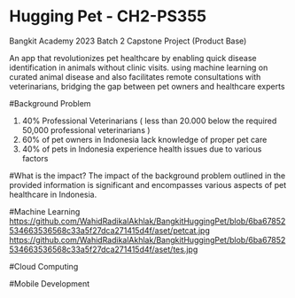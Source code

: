 # Hugging Pet - CH2-PS355
Bangkit Academy 2023 Batch 2 Capstone Project (Product Base)

An app that revolutionizes pet healthcare by enabling quick disease identification in animals without clinic visits. using machine learning on curated animal disease and also facilitates remote consultations with veterinarians, bridging the gap between pet owners and healthcare experts

#Background Problem
1. 40% Professional Veterinarians 
( less than 20.000 below the required 50,000 professional veterinarians )
2. 60% of pet owners in Indonesia lack knowledge of proper pet care
3. 40% of pets in Indonesia experience health issues due to various factors

#What is the impact?
The impact of the background problem outlined in the provided information is significant and encompasses various aspects of pet healthcare in Indonesia.

#Machine Learning
https://github.com/WahidRadikalAkhlak/BangkitHuggingPet/blob/6ba67852534663536568c33a5f27dca271415d4f/aset/petcat.jpg
https://github.com/WahidRadikalAkhlak/BangkitHuggingPet/blob/6ba67852534663536568c33a5f27dca271415d4f/aset/tes.jpg

#Cloud Computing

#Mobile Development
